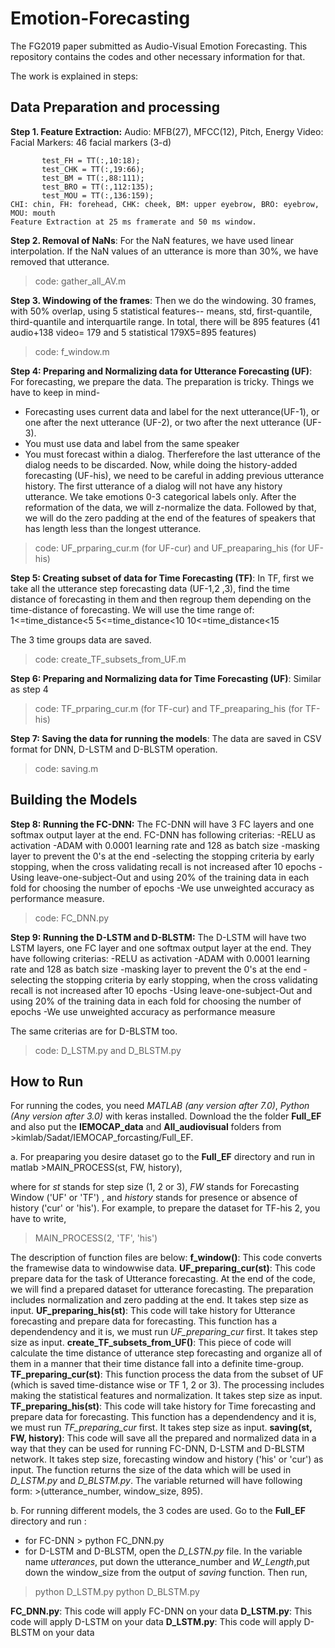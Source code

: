 # Emotion-Forecasting
The FG2019 paper submitted as Audio-Visual Emotion Forecasting. This repository contains the codes and other necessary information for that.


The work is explained in steps:

## Data Preparation and processing
**Step 1. Feature Extraction:**
Audio: MFB(27), MFCC(12), Pitch, Energy
Video: Facial Markers: 46 facial markers (3-d)
```test_CHI = TT(:, 1:9);
       test_FH = TT(:,10:18);
       test_CHK = TT(:,19:66);
       test_BM = TT(:,88:111);
       test_BRO = TT(:,112:135);
       test_MOU = TT(:,136:159);
CHI: chin, FH: forehead, CHK: cheek, BM: upper eyebrow, BRO: eyebrow, MOU: mouth
Feature Extraction at 25 ms framerate and 50 ms window.
```

**Step 2. Removal of NaNs**: For the NaN features, we have used linear interpolation. If the NaN values of an utterance is more than 30%, we have removed that utterance. 
> code: gather_all_AV.m

**Step 3. Windowing of the frames**: Then we do the windowing. 30 frames, with 50% overlap, using 5 statistical features-- means, std, first-quantile, third-quantile and interquartile range. In total, there will be 895 features (41 audio+138 video= 179 and 5 statistical 179X5=895 features)
> code: f_window.m 

**Step 4: Preparing and Normalizing data for Utterance Forecasting (UF)**: For forecasting, we prepare the data. The preparation is tricky. Things we have to keep in mind-
- Forecasting uses current data and label for the next utterance(UF-1), or one after the next utterance (UF-2), or two after the next utterance (UF-3).
- You must use data and label from the same speaker
- You must forecast within a dialog. Therferefore the last utterance of the dialog needs to be discarded.
Now, while doing the history-added forecasting (UF-his), we need to be careful in adding previous utterance history. The first utterance of a dialog will not have any history utterance. 
We take emotions 0-3 categorical labels only. After the reformation of the data, we will z-normalize the data. Followed by that, we will do the zero padding at the end of the features of speakers that has length less than the longest utterance.

> code: UF_prparing_cur.m (for UF-cur) and UF_preaparing_his (for UF-his)


**Step 5: Creating subset of data for Time Forecasting (TF)**: In TF, first we take all the utterance step forecasting data (UF-1,2 ,3), find the time distance of forecasting in them and then regroup them depending on the time-distance of forecasting. We will use the time range of:
1<=time_distance<5
5<=time_distance<10
10<=time_distance<15

The 3 time groups data are saved.
> code: create_TF_subsets_from_UF.m

**Step 6: Preparing and Normalizing data for Time Forecasting (UF)**: Similar as step 4
> code: TF_prparing_cur.m (for TF-cur) and TF_preaparing_his (for TF-his)

**Step 7: Saving the data for running the models**: The data are saved in CSV format for DNN, D-LSTM and D-BLSTM operation.
>code: saving.m


## Building the Models

**Step 8: Running the FC-DNN:** The FC-DNN will have 3 FC layers and one softmax output layer at the end. FC-DNN has 
following criterias:
-RELU as activation
-ADAM with 0.0001 learning rate and 128 as batch size
-masking layer to prevent the 0's at the end
-selecting the stopping criteria by early stopping, when the cross validating recall  is not increased after 10 epochs
-Using leave-one-subject-Out and using 20% of the training data in each fold for choosing the number of epochs
-We use unweighted accuracy as performance measure.

> code: FC_DNN.py

**Step 9: Running the D-LSTM and D-BLSTM:** The D-LSTM will have two LSTM layers, one FC layer and one softmax output layer at the end. They have following criterias:
-RELU as activation
-ADAM with 0.0001 learning rate and 128 as batch size
-masking layer to prevent the 0's at the end
-selecting the stopping criteria by early stopping, when the cross validating recall  is not increased after 10 epochs
-Using leave-one-subject-Out and using 20% of the training data in each fold for choosing the number of epochs
-We use unweighted accuracy as performance measure

The same criterias are for D-BLSTM too.

> code: D_LSTM.py and D_BLSTM.py

## How to  Run

For running the codes, you need _MATLAB (any version after 7.0)_, _Python  (Any version after 3.0)_ with keras installed.
Download the the folder **Full_EF** and also put the **IEMOCAP_data** and **All_audiovisual** folders from >kimlab/Sadat/IEMOCAP_forcasting/Full_EF. 

a. For preaparing you desire dataset go to the **Full_EF** directory and run in matlab >MAIN_PROCESS(st, FW, history),

where for *st* stands for step size (1, 2 or 3), *FW* stands for Forecasting Window ('UF' or 'TF') , and *history* stands for presence or absence of history ('cur' or 'his').
For example, to prepare the dataset for TF-his 2, you have to write,
> MAIN_PROCESS(2, 'TF', 'his')

The description of function files are below:
**f_window()**: This code converts the framewise data to windowwise data.
**UF_preparing_cur(st)**: This code prepare data for the task of Utterance forecasting. At the end of the code, we will find a prepared dataset for utterance forecasting. The preparation includes normalization and zero padding at the end. It takes step size as input.
**UF_preparing_his(st)**: This code will take history for Utterance forecasting and prepare data for forecasting. This function has a dependendency and it is, we must run *UF_preparing_cur* first. It takes step size as input.
**create_TF_subsets_from_UF()**: This piece of code will calculate the time distance of utterance step forecasting and organize all of them in a manner that their time distance fall into a definite time-group.
**TF_preparing_cur(st)**: This function process the data from the subset of UF (which is saved time-distance wise or TF  1, 2 or 3). The processing includes making the statistical features and normalization. It takes step size as input.
**TF_preparing_his(st)**: This code will take history for Time forecasting and prepare data for forecasting. This function has a dependendency and it is, we must run *TF_preparing_cur* first. It takes step size as input.
**saving(st, FW, history)**: This code will save all the prepared and normalized data in a way that they can be used for running FC-DNN, D-LSTM and D-BLSTM network. It takes step size, forecasting window and history ('his' or 'cur') as input. The function returns the size of the data which will be used in *D_LSTM.py* and *D_BLSTM.py*. The variable returned will have following form:  >(utterance_number, window_size, 895). 


b. For running different models, the 3 codes are used. Go to the **Full_EF** directory and run :
- for FC-DNN > python FC_DNN.py
- for D-LSTM and D-BLSTM, open the *D_LSTN.py* file. In the variable name *utterances*, put down the utterance_number and *W_Length*,put down the window_size from the output of *saving* function. Then run,
> python D_LSTM.py
> python D_BLSTM.py


**FC_DNN.py**: This code will apply FC-DNN on your data
**D_LSTM.py**: This code will apply D-LSTM on your data
**D_LSTM.py**: This code will apply D-BLSTM on your data



